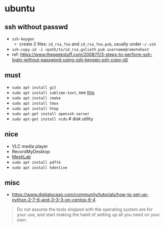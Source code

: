 # ubuntu

## ssh without passwd
* `ssh-keygen`
  * create 2 files: `id_rsa_foo` and `id_rsa_foo.pub`,
    usually under `~/.ssh`
* `ssh-copy-id -i <path/to/id_rsa_goliath.pub username@remotehost`
* ref: https://www.thegeekstuff.com/2008/11/3-steps-to-perform-ssh-login-without-password-using-ssh-keygen-ssh-copy-id/

## must
* `sudo apt install git`
* `sudo apt install sublime-text`, see [this](https://www.sublimetext.com/docs/3/linux_repositories.html)
* `sudo apt install cmake`
* `sudo apt install tmux`
* `sudo apt install htop`
* `sudo apt-get install openssh-server`
* `sudo apt-get install ncdu` # disk utility

## nice
* VLC media player
* RecordMyDesktop
* [MeshLab](http://www.meshlab.net/)
* `sudo apt install pdftk`
* `sudo apt install kdenlive`

## misc
* https://www.digitalocean.com/community/tutorials/how-to-set-up-python-2-7-6-and-3-3-3-on-centos-6-4
> Do not assume the tools shipped with the operating system are for your use, and start making the habit of setting up all you need on your own.

